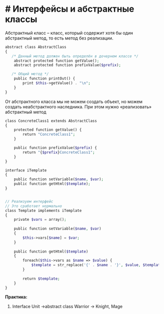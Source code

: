 # # Интерфейсы и абстрактные классы

Абстрактный класс – класс, который содержит хотя бы один абстрактный метод, то есть метод без реализации.



```php
abstract class AbstractClass
{
   /* Данный метод должен быть определён в дочернем классе */
    abstract protected function getValue();
    abstract protected function prefixValue($prefix);

   /* Общий метод */
    public function printOut() {
        print $this->getValue() . "\n";
    }
}
```

От абстрактного класса мы не можем создать объект, но можем создать неабстрактного наследника. При этом нужно «реализовать» абстрактный метод

```php
class ConcreteClass1 extends AbstractClass
{
    protected function getValue() {
        return "ConcreteClass1";
    }

    public function prefixValue($prefix) {
        return "{$prefix}ConcreteClass1";
    }
}
```


```php
interface iTemplate
{
    public function setVariable($name, $var);
    public function getHtml($template);
}


// Реализуем интерфейс
// Это сработает нормально
class Template implements iTemplate
{
    private $vars = array();
  
    public function setVariable($name, $var)
    {
        $this->vars[$name] = $var;
    }
  
    public function getHtml($template)
    {
        foreach($this->vars as $name => $value) {
            $template = str_replace('{' . $name . '}', $value, $template);
        }
 
        return $template;
    }
}
```

**Практика:**
1.	Interface Unit ->abstract class Warrior -> Knight, Mage	

